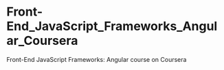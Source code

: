 # Front-End_JavaScript_Frameworks_Angular_Coursera
Front-End JavaScript Frameworks: Angular course on Coursera
